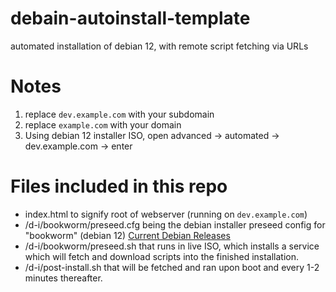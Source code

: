 # debain-autoinstall-template
automated installation of debian 12, with remote script fetching via URLs


# Notes
1) replace `dev.example.com` with your subdomain
2) replace `example.com` with your domain
3) Using debian 12 installer ISO, open advanced -> automated -> dev.example.com -> enter

# Files included in this repo
- index.html to signify root of webserver (running on `dev.example.com`)
- /d-i/bookworm/preseed.cfg being the debian installer preseed config for "bookworm" (debian 12) [Current Debian Releases](https://wiki.debian.org/DebianReleases)
- /d-i/bookworm/preseed.sh that runs in live ISO, which installs a service which will fetch and download scripts into the finished installation.
- /d-i/post-install.sh that will be fetched and ran upon boot and every 1-2 minutes thereafter.
